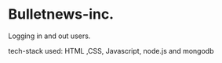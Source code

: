 # Bulletnews-inc.
Logging in and out users.

tech-stack used: HTML ,CSS, Javascript, node.js and mongodb
